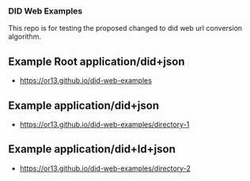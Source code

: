 ### DID Web Examples

This repo is for testing the proposed changed to did web url conversion algorithm.

## Example Root application/did+json

- https://or13.github.io/did-web-examples

## Example application/did+json

- https://or13.github.io/did-web-examples/directory-1

## Example application/did+ld+json

- https://or13.github.io/did-web-examples/directory-2
